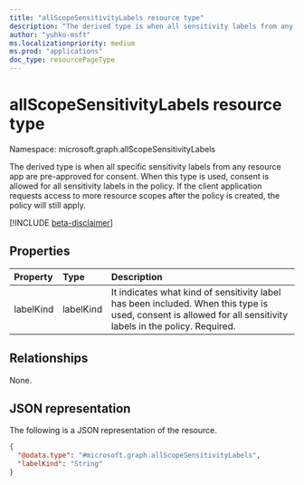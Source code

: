 ```yaml
---
title: "allScopeSensitivityLabels resource type"
description: "The derived type is when all sensitivity labels from any resource app are pre-approved for consent"
author: "yuhko-msft"
ms.localizationpriority: medium
ms.prod: "applications"
doc_type: resourcePageType
---
```


# allScopeSensitivityLabels resource type

Namespace: microsoft.graph.allScopeSensitivityLabels

The derived type is when all specific sensitivity labels from any resource app are pre-approved for consent. When this type is used, consent is allowed for all sensitivity labels in the policy. If the client application requests access to more resource scopes after the policy is created, the policy will still apply.

[!INCLUDE [beta-disclaimer](../../includes/beta-disclaimer.md)]

## Properties
|Property|Type|Description|
|:---|:---|:---|
|labelKind|labelKind|It indicates what kind of sensitivity label has been included. When this type is used, consent is allowed for all sensitivity labels in the policy. Required.|

## Relationships
None.

## JSON representation
The following is a JSON representation of the resource.
<!-- {
  "blockType": "resource",
  "@odata.type": "microsoft.graph.allScopeSensitivityLabels"
}
-->
``` json
{
  "@odata.type": "#microsoft.graph.allScopeSensitivityLabels",
  "labelKind": "String"
}
```

